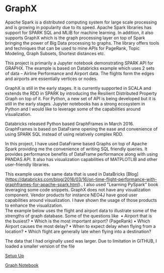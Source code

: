 # GraphX


Apache Spark is a distributed computing system for large scale processing and is growing in popularity due to its speed. Apache Spark libraries has support for SPARK SQL and MLIB for machine learning. In addition, it also supports GraphX which is the graph processing layer on top of Spark bringing the power of Big Data processing to graphs. The library offers tools and techniques that can be used to mine APIs for PageRank, Topic Modeling, Graph Subsets, Shortest distances etc.

This project is primarily a Jupyter notebook demonstrating SPARK API for GRAPHX.  The example is based on Databricks example which uses 2 sets of data – Airline Performance and Airport data. The flights form the edges and airports are essentially vertices or nodes.

GraphX is still in the early stages. It is currently supported in SCALA and extends the RDD in SPARK by introducing the Resilient Distributed Property Graph on top of it.  For Python, a new set of API is being developed but it is still in the early stages. Jupyter notebooks has a strong ecosystem in Python and I would like to leverage some of the capabilities around visualization.

Databricks released Python based GraphFrames in March 2016. GraphFrames is based on DataFrame opening the ease and convenience of using SPARK SQL instead of using relatively complex RDD. 

In this project, I have used DataFrame based Graphs on top of Apache Spark providing me the convenience of writing SQL friendly queries. It provides performance benefits of DataFrame performance along with using PANDAS API. It also has visualization capabilities of MATPLOTLIB and other user-friendly libraries.

This example uses the same data that is used in DataBricks [Blog] (https://databricks.com/blog/2016/03/16/on-time-flight-performance-with-graphframes-for-apache-spark.html)., I also used "Learning PySpark" book leveraging some code snippets.
GraphX does not have any visualization component. Vendor products for instance NEO4J have good user capabilities around visualization. I have shown the usage of those products to enhance the visualization.
<br>
The example below uses the flight and airport data to illustrate some of the strengths of graph database. Some of the questions like 
•	Airport that is the busiest?
•	Which is the most important airport? (PageRank)
•	Which Airport causes the most delay?
•	When to expect delay when flying from a location?
•	Which flight are generally late when flying into a destination?

The data that I had originally used was larger. Due to limitation in GITHUB, I loaded a smaller version of the file

[Setup Up ](https://www.youtube.com/watch?v=uJeY3WRZGfw)

[Graph Notebook](https://github.com/rajeshkaveti/GraphX/blob/master/graphframev3.ipynb)
